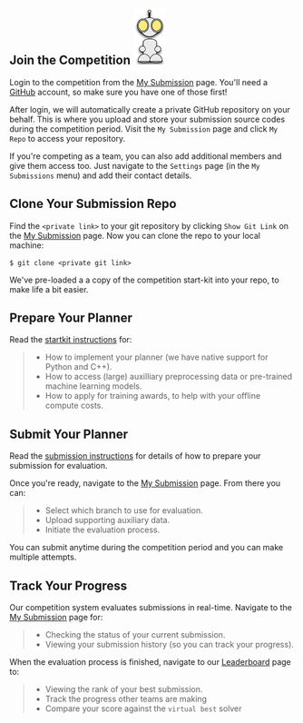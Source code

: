 ## Join the Competition ![r10](external_page_resource/robots/r10_s.png)

Login to the competition from the [My Submission](./submission) page. You'll need
a [GitHub](https://github.com) account, so make sure you have one of those first! 

After login, we will automatically create a private GitHub repository on your
behalf. This is where you upload and store your submission source codes during
the competition period. 
Visit the `My Submission` page and click `My Repo` to access your repository. 

If you're competing as a team, you can also add additional members and give
them access too. Just navigate to the `Settings` page (in the `My Submissions`
menu) and add their contact details. 

## Clone Your Submission Repo

Find the `<private link>` to your git repository by clicking `Show Git Link` on
the [My Submission](./submission) page. Now you can clone the repo to your
local machine:

```
$ git clone <private git link>
```

We've pre-loaded a a copy of the competition start-kit into your repo, to make life a bit easier. 

## Prepare Your Planner
Read the [startkit instructions](https://github.com/MAPF-Competition/Start-Kit/blob/main/README.md) for:
> - How to implement your planner (we have native support for Python and C++).
> - How to access (large) auxilliary preprocessing data or pre-trained machine learning models.
> - How to apply for training awards, to help with your offline compute costs.

## Submit Your Planner
Read the [submission instructions](https://github.com/MAPF-Competition/Start-Kit/blob/main/Submission_Instruction.md)
for details of how to prepare your submission for evaluation. 

Once you're ready, navigate to the [My Submission](./submission) page. From there
you can:
> - Select which branch to use for evaluation.
> - Upload supporting auxiliary data.
> - Initiate the evaluation process.

You can submit anytime during the competition period and you can make multiple attempts.

## Track Your Progress
Our competition system evaluates submissions in real-time. Navigate to the [My Submission](./submission) page for:
> - Checking the status of your current submission.
> - Viewing your submission history (so you can track your progress).

When the evaluation process is finished, navigate to our [Leaderboard](./leaderboard) page to:
> - Viewing the rank of your best submission.
> - Track the progress other teams are making
> - Compare your score against the `virtual best` solver
